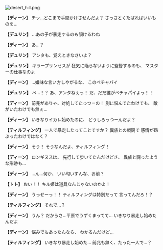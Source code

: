
![desert_hill.png](../images/backgrounds/desert_hill.png)

**【ディーン】**
チッ…どこまで手間かけさせんだよ？
さっさとくたばればいいものを…

**【デュリン】**
…あの子が暴走するのも頷けるわね

**【ディーン】**
あ…？

**【デュリン】**
アンタも、覚えときなさいよ？

**【デュリン】**
キラープリンセスが
狂気に陥らないように監督するのも、
マスターの仕事なのよ

**【ディーン】**
…嫌味な言い方しやがるな、
このペチャパイ

**【デュリン】**
ぺ…！？
あ、アンタねぇっ！
だ、だだ誰がペチャパイよっ！！

**【ディーン】**
前兆がありゃ、対処してたっつーの！
別に悩んでたわけでも、
敵がいたわけでも無ぇ…

**【ディーン】**
いきなりイカレ始めたのに、
どうしろっつーんだよ？

**【ティルフィング】**
一人で暴走したってことですか？
異族との戦闘で
感情が昂ぶったわけではなく？

**【ディーン】**
そう！
そうなんだよ、ティルフィング！

**【ディーン】**
ロンギヌスは、
先行して歩いてたんだけどさ、
異族と闘ったような形跡も…

**【ディーン】**
…ん…何か、
いい匂いすんな、お前？

**【トト】**
おい！！
キル姫は道具なんじゃないのかよ！

**【ディーン】**
うっせーっ！！
ティルフィングは特別だって
言ってんだろ！？

**【ティルフィング】**
それで…？

**【ディーン】**
うん？
だからさ…平原でうずくまってて…
いきなり暴走し始めたんだよ

**【ディーン】**
悩みでもあったんなら、
わかるんだけど…

**【ティルフィング】**
いきなり暴走し始めた…
前兆も無く、たった一人で…？